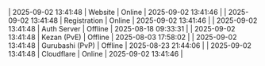 | 2025-09-02 13:41:48 | Website | Online | 2025-09-02 13:41:46 |
| 2025-09-02 13:41:48 | Registration | Online | 2025-09-02 13:41:46 |
| 2025-09-02 13:41:48 | Auth Server | Offline | 2025-08-18 09:33:31 |
| 2025-09-02 13:41:48 | Kezan (PvE) | Offline | 2025-08-03 17:58:02 |
| 2025-09-02 13:41:48 | Gurubashi (PvP) | Offline | 2025-08-23 21:44:06 |
| 2025-09-02 13:41:48 | Cloudflare | Online | 2025-09-02 13:41:46 |
